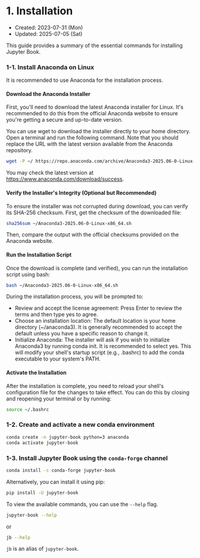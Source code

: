 # 1. Installation
- Created: 2023-07-31 (Mon)
- Updated: 2025-07-05 (Sat)

This guide provides a summary of the essential commands for installing Jupyter Book.

### 1-1. Install Anaconda on Linux
It is recommended to use Anaconda for the installation process.

#### Download the Anaconda Installer
First, you'll need to download the latest Anaconda installer for Linux. It's recommended to do this from the official Anaconda website to ensure you're getting a secure and up-to-date version.

You can use wget to download the installer directly to your home directory. Open a terminal and run the following command. Note that you should replace the URL with the latest version available from the Anaconda repository.

```bash
wget -P ~/ https://repo.anaconda.com/archive/Anaconda3-2025.06-0-Linux-x86_64.sh
```
You may check the latest version at https://www.anaconda.com/download/success.

#### Verify the Installer's Integrity (Optional but Recommended)
To ensure the installer was not corrupted during download, you can verify its SHA-256 checksum. First, get the checksum of the downloaded file:

```bash
sha256sum ~/Anaconda3-2025.06-0-Linux-x86_64.sh
```
Then, compare the output with the official checksums provided on the Anaconda website.

#### Run the Installation Script
Once the download is complete (and verified), you can run the installation script using bash:

```bash
bash ~/Anaconda3-2025.06-0-Linux-x86_64.sh
```
During the installation process, you will be prompted to:

- Review and accept the license agreement: Press Enter to review the terms and then type yes to agree.
- Choose an installation location: The default location is your home directory (~/anaconda3). It is generally recommended to accept the default unless you have a specific reason to change it.
- Initialize Anaconda: The installer will ask if you wish to initialize Anaconda3 by running conda init. It is recommended to select yes. This will modify your shell's startup script (e.g., .bashrc) to add the conda executable to your system's PATH.

#### Activate the Installation
After the installation is complete, you need to reload your shell's configuration file for the changes to take effect. You can do this by closing and reopening your terminal or by running:

```bash
source ~/.bashrc
```

### 1-2. Create and activate a new conda environment
```bash
conda create -n jupyter-book python=3 anaconda
conda activate jupyter-book
```

### 1-3. Install Jupyter Book using the `conda-forge` channel

```bash
conda install -c conda-forge jupyter-book
```

Alternatively, you can install it using pip:
```bash
pip install -U jupyter-book
```

To view the available commands, you can use the `--help` flag.
```bash
jupyter-book --help
```
or
```bash
jb --help
```
`jb` is an alias of `jupyter-book`.





